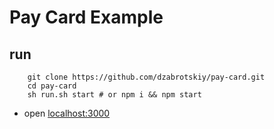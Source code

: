 # Pay Card Example
## run
```shell script
    git clone https://github.com/dzabrotskiy/pay-card.git
    cd pay-card
    sh run.sh start # or npm i && npm start
```
* open [localhost:3000](localhost:3000)
